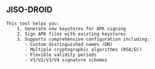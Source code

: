 ## JISO-DROID 
        
    This tool helps you:
        1. Generate new keystores for APK signing
        2. Sign APK files with existing keystores
        3. Supports comprehensive configuration including:
           - Custom distinguished names (DN)
           - Multiple cryptographic algorithms (RSA/EC)
           - Flexible validity periods
           - V1/V2/V3/V4 signature schemes